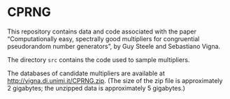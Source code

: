 CPRNG
=====

This repository contains data and code associated with the paper
“Computationally easy, spectrally good multipliers for congruential
pseudorandom number generators”, by Guy Steele and Sebastiano Vigna.

The directory `src` contains the code used to sample multipliers.

The databases of candidate multipliers are available at
http://vigna.di.unimi.it/CPRNG.zip. (The size of the zip file is
approximately 2 gigabytes; the unzipped data is approximately 5 gigabytes.)
